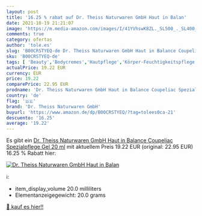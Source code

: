 ```yaml
---
layout: post
title: '16.25 % rabat auf Dr. Theiss Naturwaren GmbH Haut in Balan'
date: 2021-10-19 21:21:07
image: 'https://m.media-amazon.com/images/I/41YVhswK8ZL._SL500_._SL400_.jpg'
comments: true
category: ofertas
author: 'tole.es'
slug: 'B00CRSTYEQ-de Dr. Theiss Naturwaren GmbH Haut in Balance Coupeliac...'
sku: 'B00CRSTYEQ-de'
tags: [ 'Beauty','Bodycremes','Hautpflege','Körper-Feuchtigkeitspflege','Körperpflege','dr. theiss naturwaren gmbh', ]
actualPrice: 19.22 EUR
currency: EUR
price: 19.22
comparePrice: 22.95 EUR
prodname: 'Dr. Theiss Naturwaren GmbH Haut in Balance Coupeliac Spezialpflege Gel  20 ml'
country: 'de'
flag: '🇩🇪'
brand: 'Dr. Theiss Naturwaren GmbH'
buyurl: 'https://www.amazon.de/dp/B00CRSTYEQ/?tag=tolees0ca-21'
descuento: '16.25'
average: '19.22'
---
```


Es gibt ein [Dr. Theiss Naturwaren GmbH Haut in Balance Coupeliac Spezialpflege Gel  20 ml](https://www.amazon.de/dp/B00CRSTYEQ/?tag=tolees0ca-21) mit aktuellem Preis 19.22 EUR (original: 22.95 EUR) 16.25 % Rabatt hier:

[![Dr. Theiss Naturwaren GmbH Haut in Balan](https://m.media-amazon.com/images/I/41YVhswK8ZL._SL500_._SL400_.jpg)](https://www.amazon.de/dp/B00CRSTYEQ/?tag=tolees0ca-21)

ℹ️:

- item_display_volume 20.0 milliliters
- Elementanzeigegewicht: 20.0 grams

[🛒 kauf es hier!!](https://www.amazon.de/dp/B00CRSTYEQ/?tag=tolees0ca-21)
